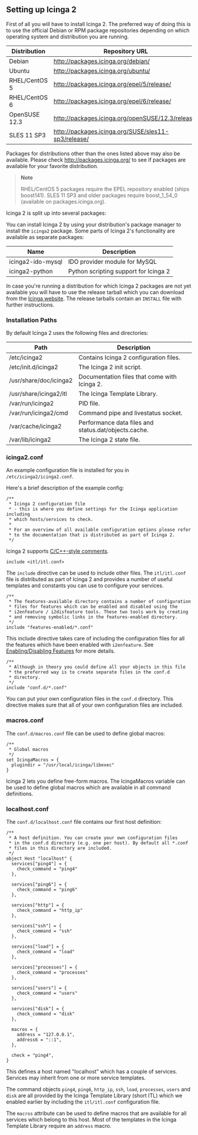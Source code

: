 ## Setting up Icinga 2

First of all you will have to install Icinga 2. The preferred way of doing this
is to use the official Debian or RPM package repositories depending on which
operating system and distribution you are running.

  Distribution            |Repository URL
  ------------------------|---------------------------
  Debian                  |http://packages.icinga.org/debian/
  Ubuntu                  |http://packages.icinga.org/ubuntu/
  RHEL/CentOS 5           |http://packages.icinga.org/epel/5/release/
  RHEL/CentOS 6           |http://packages.icinga.org/epel/6/release/
  OpenSUSE 12.3           |http://packages.icinga.org/openSUSE/12.3/release/
  SLES 11 SP3             |http://packages.icinga.org/SUSE/sles11-sp3/release/

Packages for distributions other than the ones listed above may also be
available. Please check http://packages.icinga.org/ to see if packages
are available for your favorite distribution.

> **Note**
>
> RHEL/CentOS 5 packages require the EPEL repository enabled (ships boost141).
> SLES 11 SP3 and older packages require boost_1_54_0 (available on
packages.icinga.org).

Icinga 2 is split up into several packages:

You can install Icinga 2 by using your distribution's package manager
to install the `icinga2` package. Some parts of Icinga 2's functionality
are available as separate packages:

  Name                    | Description
  ------------------------|--------------------------------
  icinga2-ido-mysql       | IDO provider module for MySQL
  icinga2-python          | Python scripting support for Icinga 2

In case you're running a distribution for which Icinga 2 packages are
not yet available you will have to use the release tarball which you
can download from the [Icinga website](https://www.icinga.org/). The
release tarballs contain an `INSTALL` file with further instructions.

### Installation Paths

By default Icinga 2 uses the following files and directories:

  Path                                | Description
  ------------------------------------|------------------------------------
  /etc/icinga2                        | Contains Icinga 2 configuration files.
  /etc/init.d/icinga2                 | The Icinga 2 init script.
  /usr/share/doc/icinga2              | Documentation files that come with Icinga 2.
  /usr/share/icinga2/itl              | The Icinga Template Library.
  /var/run/icinga2                    | PID file.
  /var/run/icinga2/cmd                | Command pipe and livestatus socket.
  /var/cache/icinga2                  | Performance data files and status.dat/objects.cache.
  /var/lib/icinga2                    | The Icinga 2 state file.

### icinga2.conf

An example configuration file is installed for you in `/etc/icinga2/icinga2.conf`.

Here's a brief description of the example config:

    /**
     * Icinga 2 configuration file
     * - this is where you define settings for the Icinga application including
     * which hosts/services to check.
     *
     * For an overview of all available configuration options please refer
     * to the documentation that is distributed as part of Icinga 2.
     */

Icinga 2 supports [C/C++-style comments](#comments).

    include <itl/itl.conf>

The `include` directive can be used to include other files. The `itl/itl.conf`
file is distributed as part of Icinga 2 and provides a number of useful templates
and constants you can use to configure your services.

    /**
     * The features-available directory contains a number of configuration
     * files for features which can be enabled and disabled using the
     * i2enfeature / i2disfeature tools. These two tools work by creating
     * and removing symbolic links in the features-enabled directory.
     */
    include "features-enabled/*.conf"

This include directive takes care of including the configuration files for all
the features which have been enabled with `i2enfeature`. See
[Enabling/Disabling Features](#features) for more details.

    /**
     * Although in theory you could define all your objects in this file
     * the preferred way is to create separate files in the conf.d
     * directory.
     */
    include "conf.d/*.conf"

You can put your own configuration files in the `conf.d` directory. This
directive makes sure that all of your own configuration files are included.

### macros.conf

The `conf.d/macros.conf` file can be used to define global macros:

    /**
     * Global macros
     */
    set IcingaMacros = {
      plugindir = "/usr/local/icinga/libexec"
    }

Icinga 2 lets you define free-form macros. The IcingaMacros variable can be used
to define global macros which are available in all command definitions.

### localhost.conf

The `conf.d/localhost.conf` file contains our first host definition:

    /**
     * A host definition. You can create your own configuration files
     * in the conf.d directory (e.g. one per host). By default all *.conf
     * files in this directory are included.
     */
    object Host "localhost" {
      services["ping4"] = {
        check_command = "ping4"
      },

      services["ping6"] = {
        check_command = "ping6"
      },

      services["http"] = {
        check_command = "http_ip"
      },

      services["ssh"] = {
        check_command = "ssh"
      },

      services["load"] = {
        check_command = "load"
      },

      services["processes"] = {
        check_command = "processes"
      },

      services["users"] = {
        check_command = "users"
      },

      services["disk"] = {
        check_command = "disk"
      },

      macros = {
        address = "127.0.0.1",
        address6 = "::1",
      },

      check = "ping4",
    }


This defines a host named "localhost" which has a couple of services. Services
may inherit from one or more service templates.

The command objects `ping4`, `ping6`, `http_ip`, `ssh`, `load`, `processes`, `users`
and `disk` are all provided by the Icinga Template Library (short ITL) which
we enabled earlier by including the `itl/itl.conf` configuration file.

The `macros` attribute can be used to define macros that are available for all
services which belong to this host. Most of the templates in the Icinga Template
Library require an `address` macro.
